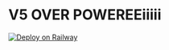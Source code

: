 # V5 OVER POWEREEiiiii

[![Deploy on Railway](https://railway.app/button.svg)](https://railway.app/template/3jjb-f?referralCode=Xt40yB)
